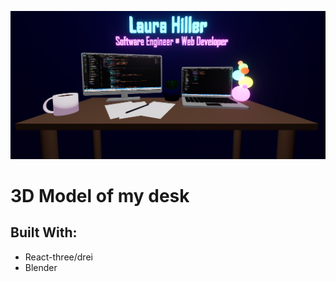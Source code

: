 ![Alt text](DeskImg.png?raw=true "3D Model of my desk")

# 3D Model of my desk

## Built With:

- React-three/drei
- Blender
